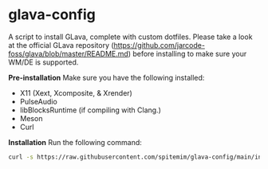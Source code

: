 # glava-config
A script to install GLava, complete with custom dotfiles. Please take a look at the official GLava repository (<https://github.com/jarcode-foss/glava/blob/master/README.md>) before installing to make sure your WM/DE is supported.

**Pre-installation**
Make sure you have the following installed:
- X11 (Xext, Xcomposite, & Xrender)
- PulseAudio
- libBlocksRuntime (if compiling with Clang.)
- Meson
- Curl

**Installation**
Run the following command:
```bash
curl -s https://raw.githubusercontent.com/spitemim/glava-config/main/install.sh | sh```
